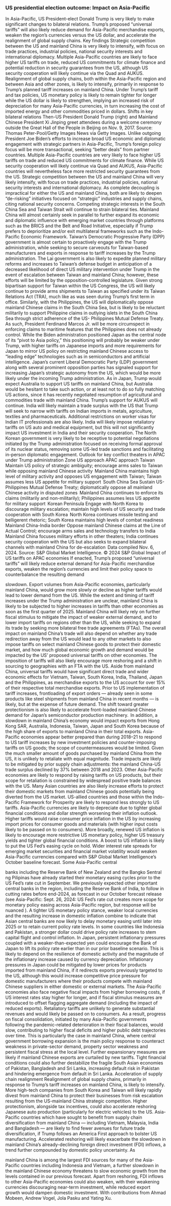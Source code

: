 ### US presidential election outcome: Impact on Asia-Pacific 

 In Asia-Pacific, US President-elect Donald Trump is very likely to make significant changes to bilateral relations. Trump’s proposed “universal tariffs” will also likely reduce demand for Asia-Pacific merchandise exports, weaken the region’s currencies versus the US dollar, and accelerate the realignment of global supply chains. Key findings Strategic competition between the US and mainland China is very likely to intensify, with focus on trade practices, industrial policies, national security interests and international diplomacy. Multiple Asia-Pacific countries are likely to face higher US tariffs on trade, reduced US commitments for climate finance and potential reduction in security guarantees from the US, although US security cooperation will likely continue via the Quad and AUKUS. Realignment of global supply chains, both within the Asia-Pacific region and between Asia and other zones, is likely to intensify, primarily in response to Trump’s planned tariff increases on mainland China. Under Trump’s tariff and tax policies, US monetary policy is likely to remain tighter for longer while the US dollar is likely to strengthen, implying an increased risk of depreciation for many Asia-Pacific currencies, in turn increasing the cost of imported energy and other commodities priced in dollars. Shifts in key bilateral relations Then-US President Donald Trump (right) and Mainland Chinese President Xi Jinping greet attendees during a welcome ceremony outside the Great Hall of the People in Beijing on Nov. 9, 2017. Source: Thomas Peter-Pool/Getty Images News via Getty Images. Unlike outgoing President Joe Biden’s efforts to increase broad US economic and diplomatic engagement with strategic partners in Asia-Pacific, Trump’s foreign policy focus will be more transactional, seeking “better deals” from partner countries. Multiple Asia-Pacific countries are very likely to face higher US tariffs on trade and reduced US commitments for climate finance. While US security cooperation will likely continue via Quad and AUKUS, Asia-Pacific countries will nevertheless face more restricted security guarantees from the US. Strategic competition between the US and mainland China will very likely intensify, with focus on trade practices, industrial policies, national security interests and international diplomacy. As complete decoupling is impractical for either the US and mainland China, both are likely to deepen “de-risking” initiatives focused on “strategic” industries and supply chains, citing national security concerns. Competing strategic interests in the South China Sea and Taiwan Strait will continue to strain bilateral ties. Mainland China will almost certainly seek in parallel to further expand its economic and diplomatic influence with emerging market countries through platforms such as the BRICS and the Belt and Road Initiative, especially if Trump prefers to deprioritize and/or exit multilateral frameworks such as the Indo-Pacific Economic Framework. Taiwan’s Democratic Progressive Party (DPP) government is almost certain to proactively engage with the Trump administration, while seeking to secure carveouts for Taiwan-based manufacturers and exports in response to tariff increases by the Trump administration. The Lai government is also likely to expedite planned military reforms and increases to Taiwan’s defense budget in anticipation of a decreased likelihood of direct US military intervention under Trump in the event of escalation between Taiwan and mainland China; however, these efforts will be limited by the opposition-controlled legislature. Given strong bipartisan support for Taiwan within the US Congress, the US will likely continue to provide arms shipments to Taiwan as specified under its Taiwan Relations Act (TRA), much like as was seen during Trump’s first term in office. Similarly, with the Philippines, the US will diplomatically oppose mainland Chinese claims in the South China Sea, but is likely to be reluctant militarily to support Philippine claims in outlying islets in the South China Sea through strict adherence of the US- Philippines Mutual Defense Treaty. As such, President Ferdinand Marcos Jr. will be more circumspect in enforcing claims to maritime features that the Philippines does not already control. While the Biden administration positioned Japan as the central node of its “pivot to Asia policy,” this positioning will probably be weaker under Trump, with higher tariffs on Japanese imports and more requirements for Japan to mirror US policy on restricting mainland Chinese access to “leading edge” technologies such as in semiconductors and artificial intelligence. Japan’s current Liberal Democratic Party (LDP) government along with several prominent opposition parties has signaled support for increasing Japan’s strategic autonomy from the US, which would be more likely under the incoming Trump administration. As in Japan, Trump would expect Australia to support US tariffs on mainland China, but Australia would be hesitant to take such action, or at least not to do so fully matching US actions, since it has recently negotiated resumption of agricultural and commodities trade with mainland China. Trump’s support for AUKUS will continue. India will likely maintain a trade surplus with the US that Trump will seek to narrow with tariffs on Indian imports in metals, agriculture, textiles and pharmaceuticals. Additional restrictions on worker visas for Indian IT professionals are also likely. India will likely impose retaliatory tariffs on US auto and medical equipment, but this will not significantly impact US investment in India and their security cooperation. The North Korean government is very likely to be receptive to potential negotiations initiated by the Trump administration focused on receiving formal approval of its nuclear status, removing some US-led trade sanctions and facilitating in-person diplomatic engagement. Outlook for key conflict theaters in APAC under Trump administration Zone US approach APAC approach Taiwan Maintain US policy of strategic ambiguity; encourage arms sales to Taiwan while opposing mainland Chinese activity  Mainland China maintains high level of military activity and opposes US engagement with Taiwan; Taiwan assumes less US appetite for military support  South China Sea Sustain US-Philippines Mutual Defense Treaty; diplomatically oppose all mainland Chinese activity in disputed zones  Mainland China continues to enforce its claims (militarily and non-militarily); Philippines assumes less US appetite for military support  Korean Peninsula Engage with North Korea to discourage military escalation; maintain high levels of US security and trade cooperation with South Korea  North Korea continues missile testing and belligerent rhetoric; South Korea maintains high levels of combat readiness  Mainland China-India border Oppose mainland Chinese claims at the Line of Actual Control; encourage arms sales and technology transfers to India  Mainland China focuses military efforts in other theaters; India continues security cooperation with the US but also seeks to expand bilateral channels with mainland China for de-escalation  Data compiled Nov. 6, 2024. Source: S&P Global Market Intelligence. © 2024 S&P Global Impact of US tariffs on APAC economies If enacted, Trump’s proposed “universal tariffs” will likely reduce external demand for Asia-Pacific merchandise exports, weaken the region’s currencies and limit their policy space to counterbalance the resulting demand 

slowdown. Export volumes from Asia-Pacific economies, particularly mainland China, would grow more slowly or decline as higher tariffs would lead to lower demand from the US. While the extent and timing of tariff increases under the Trump administration are unclear, mainland China is likely to be subjected to higher increases in tariffs than other economies as soon as the first quarter of 2025. Mainland China will likely rely on further fiscal stimulus to mitigate the impact of weaker external demand, and to lower import tariffs on regions other than the US, while seeking to expand its trade by seeking more bilateral free trade agreements (FTAs). The overall impact on mainland China’s trade will also depend on whether any trade redirection away from the US would lead to any other markets to also impose tariffs on select mainland Chinese goods to protect their domestic market, and how much global economic growth and demand would be impacted by the US’ proposed universal tariffs on other economies. The imposition of tariffs will also likely encourage more reshoring and a shift in sourcing to geographies with an FTA with the US. Aside from mainland China, universal tariffs would have significant direct trade and wider economic effects for Vietnam, Taiwan, South Korea, India, Thailand, Japan and the Philippines, as merchandise exports to the US account for over 15% of their respective total merchandise exports. Prior to US implementation of tariff increases, frontloading of export orders — already seen in some products like steel shipments from mainland China in recent months — is likely, but at the expense of future demand. The shift toward greater protectionism is also likely to accelerate front-loaded mainland Chinese demand for Japan’s semiconductor production machinery.  In addition, a slowdown in mainland China’s economy would impact exports from Hong Kong SAR, Australia, Indonesia, Taiwan, Japan and South Korea because of the high share of exports to mainland China in their total exports. Asia-Pacific economies appear better prepared than during 2018–21 to respond to US tariff increases by new investment policies and counter-imposing tariffs on US goods; the scope of countermeasures would be limited. Given the much smaller amount of goods purchased by mainland China from the US, it is unlikely to retaliate with equal magnitude. Trade impacts are likely to be mitigated by prior supply chain adjustments: the mainland China-US trade surplus declined by 37% between 2018 and 2023. Other Asia-Pacific economies are likely to respond by raising tariffs on US products, but their scope for retaliation is constrained by widespread positive trade balances with the US. Many Asian countries are also likely increase efforts to protect their domestic markets from mainland Chinese goods potentially being diverted from the US market. US-allied countries and those within the Indo-Pacific Framework for Prosperity are likely to respond less strongly to US tariffs. Asia-Pacific currencies are likely to depreciate due to tighter global financial conditions and dollar strength worsening their inflation outlook. Higher tariffs would raise consumer price inflation in the US by increasing import prices for consumer goods and materials (with higher input costs likely to be passed on to consumers). More broadly, renewed US inflation is likely to encourage more restrictive US monetary policy, higher US treasury yields and tighter global financial conditions. A boost to US inflation is likely to put the US Fed’s easing cycle on hold. Wider interest rate spreads for emerging market securities and financial market volatility would weaken Asia-Pacific currencies compared with S&P Global Market Intelligence’s October baseline forecast. Some Asia-Pacific central 

banks including the Reserve Bank of New Zealand and the Bangko Sentral ng Pilipinas have already started their monetary easing cycles prior to the US Fed’s rate cut in September. We previously expected other important central banks in the region, including the Reserve Bank of India, to follow in cutting rates before end-2024, as forecast in our October forecast release (see Asia-Pacific: Sept. 26, 2024: US Fed’s rate cut creates more scope for monetary policy easing across Asia-Pacific region, but response will be nuanced ). A tighter US monetary policy stance, weaker local currencies and the resulting increase in domestic inflation combine to indicate that Asian central banks are now likely to delay monetary easing until later into 2025 or to retain current policy rate levels. In some countries like Indonesia and Pakistan, a stronger dollar could drive policy rate increases to stem capital flight and control inflation. In Japan, persistent inflationary pressures coupled with a weaker-than-expected yen could encourage the Bank of Japan to lift its policy rate earlier than in our prior baseline scenario. This is likely to depend on the resilience of domestic activity and the magnitude of the inflationary increase caused by currency depreciation. Inflationary pressures in Japan could be mitigated by lower prices for products imported from mainland China, if it redirects exports previously targeted to the US, although this would increase competitive price pressure for domestic manufacturers where their products compete with mainland Chinese suppliers in either domestic or external markets. The Asia-Pacific economies also face negative fiscal impacts from higher borrowing costs, if US interest rates stay higher for longer, and if fiscal stimulus measures are introduced to offset flagging aggregate demand (including the impact of reduced exports). Retaliatory tariffs are unlikely to generate substantial revenues and would likely be passed on to consumers. As a result, progress on fiscal consolidation, initiated by many Asia-Pacific governments following the pandemic-related deterioration in their fiscal balances, would slow, contributing to higher fiscal deficits and higher public debt trajectories over time. This is particularly the case in mainland China, where central government borrowing expansion is the main policy response to counteract weakness in private-sector demand, property sector weakness and persistent fiscal stress at the local level. Further expansionary measures are likely if mainland Chinese exports are curtailed by new tariffs. Tight financial conditions could also further destabilize the fragile South Asian economies of Pakistan, Bangladesh and Sri Lanka, increasing default risk in Pakistan and hindering emergence from default in Sri Lanka. Acceleration of supply chain realignment Realignment of global supply chains, primarily in response to Trump’s tariff increases on mainland China, is likely to intensify. More high-tech companies from South Korea and Taiwan will likely rapidly divest from mainland China to protect their businesses from risk escalation resulting from the US-mainland China strategic competition. Higher protectionism, alongside tax incentives, could also accelerate reshoring Japanese auto production (particularly for electric vehicles) to the US. Asia-Pacific countries which have sought to benefit from supply chain diversification from mainland China — including Vietnam, Malaysia, India and Bangladesh — are likely to find fewer avenues for future trade diversification, if Trump follows an America First approach to bolster US manufacturing. Accelerated reshoring will likely exacerbate the slowdown in mainland China’s already-declining foreign direct investment (FDI) inflows, a trend further compounded by domestic policy uncertainty. As 

mainland China is among the largest FDI sources for many of the Asia-Pacific countries including Indonesia and Vietnam, a further slowdown in the mainland Chinese economy threatens to slow economic growth from the levels contained in our previous forecast. Apart from reshoring, FDI inflows to other Asia-Pacific economies could also weaken, with their weakening currencies discouraging near-term investment, while reduced export growth would dampen domestic investment. With contributions from Ahmad Mobeen, Andrew Vogel, Jola Pasku and Yating Xu. 

